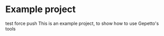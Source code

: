 # Example project  
 test force push
This is an example project, to show how to use Gepetto's tools 
